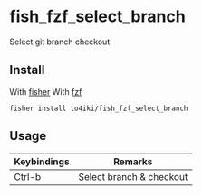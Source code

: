 # fish_fzf_select_branch

Select git branch checkout

## Install

With [fisher]
With [fzf]

```
fisher install to4iki/fish_fzf_select_branch
```

## Usage
Keybindings | Remarks
--- | ---
Ctrl-b | Select branch & checkout

[fisher]: https://github.com/jorgebucaran/fisher
[fzf]: https://github.com/junegunn/fzf
